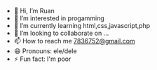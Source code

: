 - 👋 Hi, I’m Ruan
- 👀 I’m interested in progamming
- 🌱 I’m currently learning html,css,javascript,php
- 💞️ I’m looking to collaborate on ...
- 📫 How to reach me 7836752@gmail.com
- 😄 Pronouns: ele/dele
- ⚡ Fun fact: I'm poor

<!---
RuanLinhas/RuanLinhas is a ✨ special ✨ repository because its `README.md` (this file) appears on your GitHub profile.
You can click the Preview link to take a look at your changes.
--->
